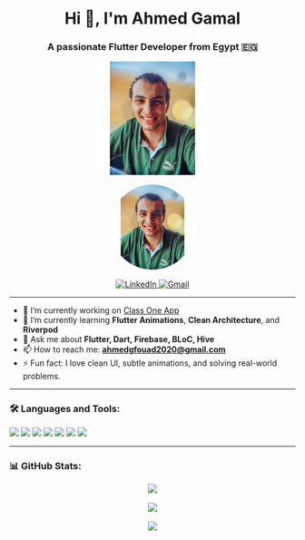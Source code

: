 <h1 align="center">Hi 👋, I'm Ahmed Gamal</h1>
<h3 align="center">A passionate Flutter Developer from Egypt 🇪🇬</h3>

<p align="center">
  <img src="https://raw.githubusercontent.com/ahmedgamalfouad155/ahmedgamalfouad155/main/profile.jpg" 
       alt="Ahmed Gamal" 
       width="200"" />
</p>

<p align="center">
  <img src="https://raw.githubusercontent.com/ahmedgfouad/ahmedgfouad/main/profile.jpg" width="150px" style="border-radius:50%;" />
</p>

<p align="center">
  <a href="https://www.linkedin.com/in/ahmed-gamal-29b93a218" target="_blank">
    <img alt="LinkedIn" src="https://img.shields.io/badge/LinkedIn-blue?style=for-the-badge&logo=linkedin&logoColor=white" />
  </a>
  <a href="mailto:ahmedgfouad2020@gmail.com">
    <img alt="Gmail" src="https://img.shields.io/badge/Gmail-D14836?style=for-the-badge&logo=gmail&logoColor=white" />
  </a>
</p>

---

- 🔭 I’m currently working on [Class One App](https://github.com/ahmedgamalfouad155/Class-One)
- 🌱 I’m currently learning **Flutter Animations**, **Clean Architecture**, and **Riverpod**
- 💬 Ask me about **Flutter, Dart, Firebase, BLoC, Hive**
- 📫 How to reach me: **ahmedgfouad2020@gmail.com**
- ⚡ Fun fact: I love clean UI, subtle animations, and solving real-world problems.

---

<h3 align="left">🛠️ Languages and Tools:</h3>

<p align="left">
  <img src="https://img.shields.io/badge/Flutter-02569B?style=for-the-badge&logo=flutter&logoColor=white"/>
  <img src="https://img.shields.io/badge/Dart-0175C2?style=for-the-badge&logo=dart&logoColor=white"/>
  <img src="https://img.shields.io/badge/Firebase-FFCA28?style=for-the-badge&logo=firebase&logoColor=black"/>
  <img src="https://img.shields.io/badge/Hive-FFA500?style=for-the-badge"/>
  <img src="https://img.shields.io/badge/BLoC-00599C?style=for-the-badge"/>
  <img src="https://img.shields.io/badge/Animations-FF69B4?style=for-the-badge"/>
  <img src="https://img.shields.io/badge/GitHub-181717?style=for-the-badge&logo=github&logoColor=white"/>
</p>

---

<h3 align="left">📊 GitHub Stats:</h3>

<p align="center">
  <img src="https://github-readme-stats.vercel.app/api?username=ahmedgfouad&show_icons=true&theme=tokyonight&rank_icon=github" />
</p>
<p align="center">
  <img src="https://github-readme-streak-stats.herokuapp.com/?user=ahmedgfouad&theme=tokyonight" />
</p>
<p align="center">
  <img src="https://github-readme-stats.vercel.app/api/top-langs/?username=ahmedgfouad&layout=compact&theme=tokyonight" />
</p>
